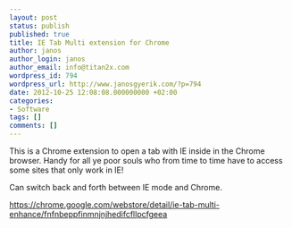 ```yaml
---
layout: post
status: publish
published: true
title: IE Tab Multi extension for Chrome
author: janos
author_login: janos
author_email: info@titan2x.com
wordpress_id: 794
wordpress_url: http://www.janosgyerik.com/?p=794
date: 2012-10-25 12:08:08.000000000 +02:00
categories:
- Software
tags: []
comments: []
---
```

This is a Chrome extension to open a tab with IE inside in the Chrome browser. Handy for all ye poor souls who from time to time have to access some sites that only work in IE!

Can switch back and forth between IE mode and Chrome.

<a href="https://chrome.google.com/webstore/detail/ie-tab-multi-enhance/fnfnbeppfinmnjnjhedifcfllpcfgeea">https://chrome.google.com/webstore/detail/ie-tab-multi-enhance/fnfnbeppfinmnjnjhedifcfllpcfgeea</a>
